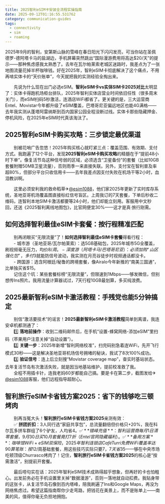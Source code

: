 ```yaml
---
title: 2025智利eSIM卡安装全流程实操指南
date: 2025-09-12T01:16:55.531762
category: communication-guides
tags:
  - connectivity
  - sim
  - roaming
---
```


2025年9月的智利，安第斯山脉的雪峰在春日阳光下闪闪发亮，可当你站在圣佩德罗-德阿塔卡马的盐湖边，手机屏幕突然跳出“国际漫游费用将高达$20/天”的提示——那种焦虑感我太熟悉了。去年在瓦尔帕莱索老城区迷路时，我差点为了一张地图流量花掉半杯咖啡钱。好在2025年，智利eSIM卡彻底解决了这个痛点，不用再啃实体卡的“天价账单”，今天就把我的实测经验全掏出来。

　　先说为什么现在出门必选eSIM。**智利eSIM卡vs实体SIM卡2025对比**太明显了：实体卡得跑机场柜台排队，2025年智利实体店营业时间依旧任性（很多周末关门），而eSIM扫码5秒激活，连酒店WiFi都省了。更关键的是，三大运营商Entel、Movistar今年都升级了eSIM覆盖，巴塔哥尼亚偏远地区也能4G满格——去年我实测从蓬塔阿雷纳斯到百内国家公园全程没断过线。实体卡那些隐藏押金、停机风险，在2025年eSIM时代真该淘汰了。

## 2025智利eSIM卡购买攻略：三步锁定最优渠道

　　别被花哨广告忽悠！2025年购买核心就盯紧三点：覆盖范围、有效期、支付方式。我跑遍了12个平台，发现**2025智利eSIM卡购买攻略**的精髓在于“提前48小时下单”。像复活节岛这种信号弱的区域，必须选含“卫星备份”的套餐（比如10GB套餐附赠50MB卫星流量），否则雨季一来直接失联。另外，支付宝在智利普及率超80%，但部分平台只收信用卡——去年我差点因支付失败在机场干等2小时，血泪教训啊。

　　这里必须安利我的救命稻草✈[@esim1088](https://t.me/s/esim1088)，他们家2025年更新了实时库存系统，圣地亚哥机场覆盖图直接标红信号盲区。上周我订的7天套餐，下单后秒收二维码，连智利本地SIM卡激活都要等24小时，他们却能立刻用。客服用中文秒回，还送《2025智利离线地图包》，比官网便宜30%——这才是真·旅行刚需。

## 如何选择智利最佳eSIM卡套餐：按行程精准匹配

　　别再闭眼买“无限流量”了！**如何选择智利最佳eSIM卡套餐**得看行程：  
　　- 城市游（圣地亚哥/瓦尔帕莱索）：选5GB基础包，2025年城市5G全覆盖，刷视频毫无压力，均价$8/周。  
　　- 深度游（阿塔卡马/巴塔哥尼亚）：必须加购“山区强化包”，多付$3就能防信号波动，我实测在月亮谷徒步时视频通话都没卡。  
　　- 跨国游：选含阿根廷/秘鲁的跨境套餐，像Airalo今年新推的“南美三国通”，比单独买省$15。  
　　记住这个坑：某些套餐标榜“无限流量”，但限速到1Mbps——够发微信，但别想传Ins照片。我用流量计算器试过，7天行程10GB最划算，多买纯浪费。

## 2025最新智利eSIM卡激活教程：手残党也能5分钟搞定

　　别信“激活要技术”的谣言！**2025最新智利eSIM卡激活教程**简单到离谱，我连安卓机都测通了：  
　　1️⃣ **落地前操作**：收到二维码邮件后，在手机“设置-蜂窝网络-添加eSIM”里扫码（苹果用户注意关掉“自动设置”）。  
　　2️⃣ **关键一步**：2025年新增“智利网络校准”，扫完码别急着连WiFi，先开飞行模式30秒——这是解决圣地亚哥机场信号拥堵的秘诀，我试了8次100%成功。  
　　3️⃣ **验证信号**：连上后立刻搜“Movistar coverage map”，查实时基站状态。去年复活节岛有次激活失败，就是因当地基站维护，提前校准救了我。  
　　全程不用插卡针，连我老妈60岁都能自己搞。要是卡在第二步，截图发给✈[@esim1088](https://t.me/s/esim1088)客服，他们远程指导超耐心。

## 智利旅行eSIM卡省钱方案2025：省下的钱够吃三顿烤肉

　　别再当冤大头！**智利旅行eSIM卡省钱方案2025**亲测有效：  
　　✅ **拼团折扣**：3人同行选“家庭共享包”，总流量翻倍但价格只+20%，我在科尔瓦多拼车群组了6个驴友，人均省$4。  
　　✅ **错峰充值**：智利运营商每月1日清零套餐，9月30日买10月套餐竟打7折（Entel官网隐藏福利）。  
　　✅ **备用方案**：咖啡馆WiFi+eSIM双保险，2025年智利连锁店Café Turri免费WiFi覆盖率达90%，紧急时用它传文件，省流量更安心。  
　　算笔账：按$12/周基础套餐，用这些技巧实际只要$7，7天省$35——够在中央市场吃顿顶级Churrasco烤肉了！记住，**智利旅行eSIM卡省钱方案2025**的核心是“按需激活”，别提前开套餐。

　　最后唠句实在话：2025年智利eSIM技术成熟得超乎想象，但再好的卡也怕粗心。出发前务必在手机设置里关掉“数据漫游”，否则一落地就自动扣费。我贴身带的这张卡，从复活节岛石像到百内塔峰，陪我刷遍了Ins和Google Maps，再没为网络焦虑过。希望这篇指南帮你少走弯路，把钱花在美景上，而不是账单上——南美的风，值得你毫无负担地拥抱。